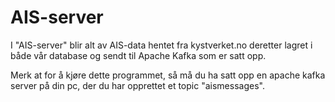 # AIS-server
I "AIS-server" blir alt av AIS-data hentet fra kystverket.no deretter lagret i både vår database og sendt til Apache Kafka som er satt opp.

Merk at for å kjøre dette programmet, så må du ha satt opp en apache kafka server på din pc, der du har opprettet et topic "aismessages".
